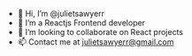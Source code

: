 - 👋 Hi, I’m @julietsawyerr
- 👀 I’m a Reactjs Frontend developer
- 💞️ I’m looking to collaborate on React projects
- 📫 Contact me at julietsawyerr@gmail.com

<!---
julietsawyerr/julietsawyerr is a ✨ special ✨ repository because its `README.md` (this file) appears on your GitHub profile.
You can click the Preview link to take a look at your changes.
--->
